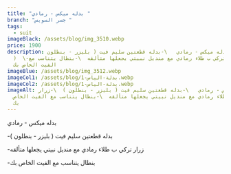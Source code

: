 ```yaml
---
title: "بدله ميكس - رمادي "
branch: "جسر السويس "
tags:
  - suit
imageBlack: /assets/blog/img_3510.webp
price: 1900
description: بدله ميكس - رمادي   \-بدله قطعتين سليم فيت ( بليزر - بنطلون
  )  \-زرار تركي ب طلاء رمادي مع منديل نبيتي يجعلها متألقه  \-ب﻿نطال يتناسب مع
  الفيت الخاص بك
imageBlue: /assets/blog/img_3512.webp
imageCol1: /assets/blog/بدلة-الياس-1.webp
imageCol2: /assets/blog/بدلة-الياس-1.webp
imageAlt: بدله ميكس - رمادي   \-بدله قطعتين سليم فيت ( بليزر - بنطلون )  \-زرار
  تركي ب طلاء رمادي مع منديل نبيتي يجعلها متألقه  \-ب﻿نطال يتناسب مع الفيت الخاص
  بك
---
```

بدله ميكس - رمادي 

\-بدله قطعتين سليم فيت ( بليزر - بنطلون )

\-زرار تركي ب طلاء رمادي مع منديل نبيتي يجعلها متألقه

\-ب﻿نطال يتناسب مع الفيت الخاص بك